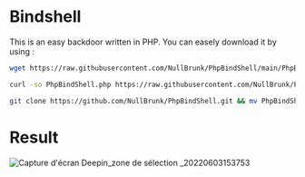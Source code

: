 # Bindshell 

This is an easy backdoor written in PHP. You can easely download it by using :

```bash
wget https://raw.githubusercontent.com/NullBrunk/PhpBindShell/main/PhpBindShell.php  
```
```bash
curl -so PhpBindShell.php https://raw.githubusercontent.com/NullBrunk/PhpBindShell/main/PhpBindShell.php 
```
```bash
git clone https://github.com/NullBrunk/PhpBindShell.git && mv PhpBindShell/PhpBindShell.php ./ && rm -rf PhpBindShell
```

# Result

![Capture d'écran Deepin_zone de sélection _20220603153753](https://user-images.githubusercontent.com/106782577/171865475-6edcc3ea-8d41-43df-a268-f52a5025363a.png)

